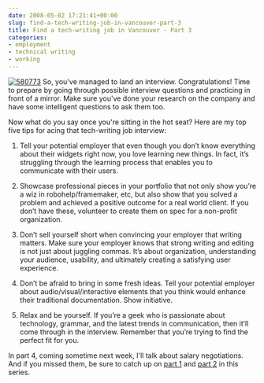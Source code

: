 ```yaml
---
date: 2008-05-02 17:21:41+00:00
slug: find-a-tech-writing-job-in-vancouver-part-3
title: Find a tech-writing job in Vancouver - Part 3
categories:
- employment
- technical writing
- working
---
```


[![580773](http://wordbit.freehostia.com/wp-content/uploads/2008/05/580773_thumb.jpg)](http://wordbit.freehostia.com/wp-content/uploads/2008/05/580773.jpg) So, you've managed to land an interview. Congratulations! Time to prepare by going through possible interview questions and practicing in front of a mirror. Make sure you've done your research on the company and have some intelligent questions to ask them too.  

Now what do you say once you're sitting in the hot seat? Here are my top five tips for acing that tech-writing job interview:


<!-- more -->
 

1. Tell your potential employer that even though you don’t know everything about their widgets right now, you love learning new things. In fact, it’s struggling through the learning process that enables you to communicate with their users.  

2. Showcase professional pieces in your portfolio that not only show you’re a wiz in robohelp/framemaker, etc, but also show that you solved a problem and achieved a positive outcome for a real world client. If you don’t have these, volunteer to create them on spec for a non-profit organization.  

3. Don’t sell yourself short when convincing your employer that writing matters. Make sure your employer knows that strong writing and editing is not just about juggling commas. It’s about organization, understanding your audience, usability, and ultimately creating a satisfying user experience.  

4. Don’t be afraid to bring in some fresh ideas. Tell your potential employer about audio/visual/interactive elements that you think would enhance their traditional documentation. Show initiative.  

5. Relax and be yourself. If you’re a geek who is passionate about technology, grammar, and the latest trends in communication, then it’ll come through in the interview. Remember that you’re trying to find the perfect fit for you.  

In part 4, coming sometime next week, I'll talk about salary negotiations. And if you missed them, be sure to catch up on [part 1](http://wordbit.freehostia.com/find-a-tech-writing-job-in-vancouver-part-1/) and [part 2](http://wordbit.freehostia.com/find-a-tech-writing-job-in-vancouver-part-2/) in this series. 
